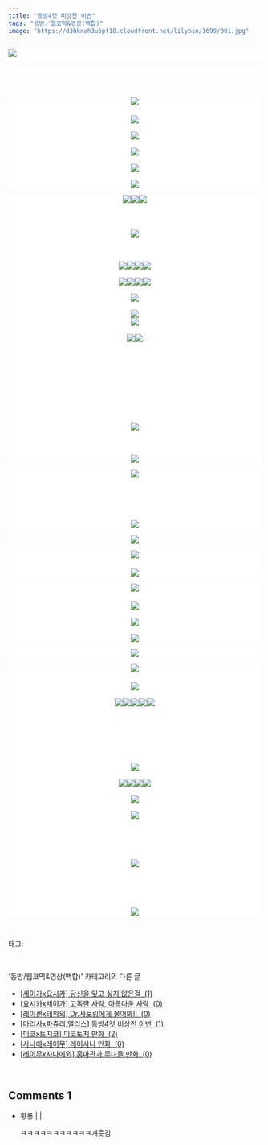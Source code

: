 ```yaml
---
title: "동방4컷 비상천 이변"
tags: "동방／웹코믹&영상(백합)"
image: "https://d3hknah3u6pf18.cloudfront.net/lilybin/1699/001.jpg"
---
```

<div class="article">
<div class="area_view">
<p style="text-align: justify; background: white"><img src="{{ site.imgserver4 }}/lilybin/1699/001.jpg"/><span style="color:#557a74; font-family:돋움; font-size:10pt"> 
</span></p><p style="text-align: center; background: white"> 
 </p><p style="text-align: center; background: white"> 
 </p><p style="text-align: center; background: white"><img src="{{ site.imgserver4 }}/lilybin/1699/002.jpg"/><span style="color:#557a74; font-family:돋움; font-size:10pt"><br/><br/><img src="{{ site.imgserver4 }}/lilybin/1699/003.jpg"/><br/><br/><img src="{{ site.imgserver4 }}/lilybin/1699/004.jpg"/><br/><br/><img src="{{ site.imgserver4 }}/lilybin/1699/005.jpg"/><br/><br/><img src="{{ site.imgserver4 }}/lilybin/1699/006.jpg"/><br/><br/><img src="{{ site.imgserver4 }}/lilybin/1699/007.jpg"/>
</span></p><p style="text-align: center; background: white"><img src="{{ site.imgserver4 }}/lilybin/1699/008.jpg"/><img src="{{ site.imgserver4 }}/lilybin/1699/009.jpg"/><img src="{{ site.imgserver4 }}/lilybin/1699/010.jpg"/><span style="color:#557a74; font-family:돋움; font-size:10pt"><br/><br/><br/><br/><img src="{{ site.imgserver4 }}/lilybin/1699/011.jpg"/><br/><br/><br/><br/><img src="{{ site.imgserver4 }}/lilybin/1699/012.jpg"/><img src="{{ site.imgserver4 }}/lilybin/1699/013.jpg"/><img src="{{ site.imgserver4 }}/lilybin/1699/014.jpg"/><img src="{{ site.imgserver4 }}/lilybin/1699/015.jpg"/><br/><br/><img src="{{ site.imgserver4 }}/lilybin/1699/016.jpg"/><img src="{{ site.imgserver4 }}/lilybin/1699/017.jpg"/><img src="{{ site.imgserver4 }}/lilybin/1699/018.jpg"/><img src="{{ site.imgserver4 }}/lilybin/1699/019.jpg"/><br/><br/><img src="{{ site.imgserver4 }}/lilybin/1699/020.jpg"/><br/><br/><img src="{{ site.imgserver4 }}/lilybin/1699/021.jpg"/><br/><img src="{{ site.imgserver4 }}/lilybin/1699/022.jpg"/><br/><br/><img src="{{ site.imgserver4 }}/lilybin/1699/023.jpg"/><img src="{{ site.imgserver4 }}/lilybin/1699/024.jpg"/><br/><br/><br/><br/><br/><br/><br/><br/><br/><br/><br/><img src="{{ site.imgserver4 }}/lilybin/1699/025.jpg"/><br/><br/><br/><br/><img src="{{ site.imgserver4 }}/lilybin/1699/026.jpg"/>
</span></p><p style="text-align: center; background: white"><img src="{{ site.imgserver4 }}/lilybin/1699/027.jpg"/><span style="color:#557a74; font-family:돋움; font-size:10pt"><br/><br/><br/><br/><br/><br/><img src="{{ site.imgserver4 }}/lilybin/1699/028.jpg"/>
</span></p><p style="text-align: center; background: white"><img src="{{ site.imgserver4 }}/lilybin/1699/029.jpg"/><span style="color:#557a74; font-family:돋움; font-size:10pt">
</span></p><p style="text-align: center; background: white"><img src="{{ site.imgserver4 }}/lilybin/1699/030.jpg"/><span style="color:#557a74; font-family:돋움; font-size:10pt"><br/><br/><img src="{{ site.imgserver4 }}/lilybin/1699/031.jpg"/>
</span></p><p style="text-align: center; background: white"><img src="{{ site.imgserver4 }}/lilybin/1699/032.jpg"/><span style="color:#557a74; font-family:돋움; font-size:10pt"><br/><br/><img src="{{ site.imgserver4 }}/lilybin/1699/033.jpg"/><br/><br/><img src="{{ site.imgserver4 }}/lilybin/1699/034.jpg"/><br/><br/><img src="{{ site.imgserver4 }}/lilybin/1699/035.jpg"/>
</span></p><p style="text-align: center; background: white"><img src="{{ site.imgserver4 }}/lilybin/1699/036.jpg"/><span style="color:#557a74; font-family:돋움; font-size:10pt">
</span></p><p style="text-align: center; background: white"><img src="{{ site.imgserver4 }}/lilybin/1699/037.jpg"/><span style="color:#557a74; font-family:돋움; font-size:10pt"><br/><br/><img src="{{ site.imgserver4 }}/lilybin/1699/038.jpg"/><br/><br/><img src="{{ site.imgserver4 }}/lilybin/1699/039.jpg"/><img src="{{ site.imgserver4 }}/lilybin/1699/040.jpg"/><img src="{{ site.imgserver4 }}/lilybin/1699/041.jpg"/><img src="{{ site.imgserver4 }}/lilybin/1699/042.jpg"/><img src="{{ site.imgserver4 }}/lilybin/1699/043.jpg"/><br/><br/><br/><br/><br/><br/><br/><br/><img src="{{ site.imgserver4 }}/lilybin/1699/044.jpg"/><br/><br/><img src="{{ site.imgserver4 }}/lilybin/1699/045.jpg"/><img src="{{ site.imgserver4 }}/lilybin/1699/046.jpg"/><img src="{{ site.imgserver4 }}/lilybin/1699/047.jpg"/><img src="{{ site.imgserver4 }}/lilybin/1699/048.jpg"/><br/><br/><img src="{{ site.imgserver4 }}/lilybin/1699/049.jpg"/><br/><br/><img src="{{ site.imgserver4 }}/lilybin/1699/050.jpg"/><br/><br/><br/><br/><br/><br/><img src="{{ site.imgserver4 }}/lilybin/1699/051.jpg"/><br/><br/><br/><br/><br/><br/><img src="{{ site.imgserver4 }}/lilybin/1699/052.jpg"/></span></p>
</div></div><br/>
<div class="tagTrail">
<p>태그: </p>
<ul>
</ul>
</div><br/>
<div class="another">
<p>'동방/웹코믹&amp;영상(백합)' 카테고리의 다른 글</p>
<ul>
<li><a href="/lilybin_1702">
[세이가x요시카] 당신을 잊고 싶지 않은걸  (1)
</a></li>
<li><a href="/lilybin_1701">
[요시카x세이가] 고독한 사람, 아름다운 사람  (0)
</a></li>
<li><a href="/lilybin_1700">
[레이센x테위외] Dr.사토링에게 물어봐!!  (0)
</a></li>
<li><a href="/lilybin_1699">
[마리사x파츄리,앨리스] 동방4컷 비상천 이변  (1)
</a></li>
<li><a href="/lilybin_1698">
[미코x토지코] 미코토지 만화  (2)
</a></li>
<li><a href="/lilybin_1697">
[사나에x레이무] 레이사나 만화  (0)
</a></li>
<li><a href="/lilybin_1696">
[레이무x사나에외] 홍마관과 무녀들 만화  (0)
</a></li>
</ul>
</div><br/>
<div class="comment">
<h2 class="bold">Comments <span id="commentCount1699">1</span></h2>
<div style="clear:both;">
<div id="entry1699Comment" style="display:block">
<ul class="list_reply">
<li class="rp_general" id="comment13130099">
<div class="post-comment">
<div>
<span>
<i class="fa fa-user"></i>황룡 |
                                |
                               
</span>
<p>ㅋㅋㅋㅋㅋㅋㅋㅋㅋㅋㅋ개웃김</p>

</div>
</div>
</li>
</ul>
</div>
</div>
</div><br/>
<br/>
<p id="refer"></p>
<br/>

